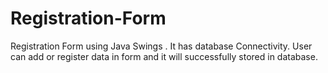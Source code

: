 # Registration-Form
Registration Form using Java Swings . It has database Connectivity. User can add or register data in form and it will  successfully stored in database.
